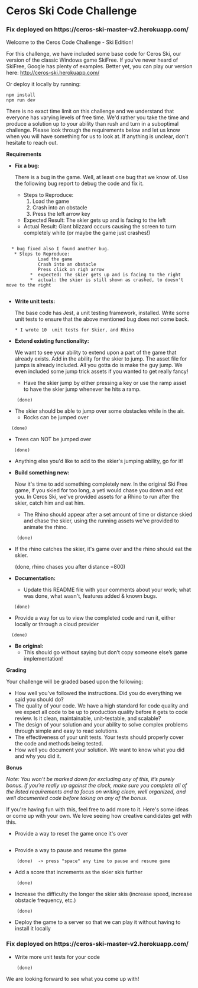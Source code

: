 # Ceros Ski Code Challenge 


<h3> Fix deployed on https://ceros-ski-master-v2.herokuapp.com/</h3>


Welcome to the Ceros Code Challenge - Ski Edition!

For this challenge, we have included some base code for Ceros Ski, our version of the classic Windows game SkiFree. If
you've never heard of SkiFree, Google has plenty of examples. Better yet, you can play our version here: 
http://ceros-ski.herokuapp.com/  

Or deploy it locally by running:
```
npm install
npm run dev
```

There is no exact time limit on this challenge and we understand that everyone has varying levels of free time. We'd 
rather you take the time and produce a solution up to your ability than rush and turn in a suboptimal challenge. Please 
look through the requirements below and let us know when you will have something for us to look at. If anything is 
unclear, don't hesitate to reach out.

**Requirements**

* **Fix a bug:**

  There is a bug in the game. Well, at least one bug that we know of. Use the following bug report to debug the code
  and fix it.
  * Steps to Reproduce:
    1. Load the game
    1. Crash into an obstacle
    1. Press the left arrow key
  * Expected Result: The skier gets up and is facing to the left
  * Actual Result: Giant blizzard occurs causing the screen to turn completely white (or maybe the game just crashes!)
```

  * bug fixed also I found another bug.
   * Steps to Reproduce:  
            Load the game
            Crash into an obstacle
            Press click on righ arrow
         *  expected: The skier gets up and is facing to the right
         *  actual: the skier is still shown as crashed, to doesn't move to the right
    
  ```
* **Write unit tests:**

  The base code has Jest, a unit testing framework, installed. Write some unit tests to ensure that the above mentioned
  bug does not come back.
  
      * I wrote 10  unit tests for Skier, and Rhino

* **Extend existing functionality:**

  We want to see your ability to extend upon a part of the game that already exists. Add in the ability for the skier to 
  jump. The asset file for jumps is already included. All you gotta do is make the guy jump. We even included some jump 
  trick assets if you wanted to get really fancy!
  * Have the skier jump by either pressing a key or use the ramp asset to have the skier jump whenever he hits a ramp.  
```
    (done)
```    
  * The skier should be able to jump over some obstacles while in the air. 
    * Rocks can be jumped over 
  ```
    (done)
``` 
* Trees can NOT be jumped over
 ```
    (done)
```

  * Anything else you'd like to add to the skier's jumping ability, go for it!
   
* **Build something new:**

  Now it's time to add something completely new. In the original Ski Free game, if you skied for too long, 
  a yeti would chase you down and eat you. In Ceros Ski, we've provided assets for a Rhino to run after the skier, 
  catch him and eat him.
  * The Rhino should appear after a set amount of time or distance skied and chase the skier, using the running assets
    we've provided to animate the rhino.

```
    (done)
```
  * If the rhino catches the skier, it's game over and the rhino should eat the skier. 

    (done, rhino chases you after distance =800)


* **Documentation:**

  * Update this README file with your comments about your work; what was done, what wasn't, features added & known bugs.


 ```
    (done)
```

  * Provide a way for us to view the completed code and run it, either locally or through a cloud provider
  ```
    (done)
```

* **Be original:**  
  * This should go without saying but don’t copy someone else’s game implementation!

**Grading** 

Your challenge will be graded based upon the following:

* How well you've followed the instructions. Did you do everything we said you should do?
* The quality of your code. We have a high standard for code quality and we expect all code to be up to production 
  quality before it gets to code review. Is it clean, maintainable, unit-testable, and scalable?
* The design of your solution and your ability to solve complex problems through simple and easy to read solutions.
* The effectiveness of your unit tests. Your tests should properly cover the code and methods being tested.
* How well you document your solution. We want to know what you did and why you did it.

**Bonus**

*Note: You won’t be marked down for excluding any of this, it’s purely bonus.  If you’re really up against the clock, 
make sure you complete all of the listed requirements and to focus on writing clean, well organized, and well documented 
code before taking on any of the bonus.*

If you're having fun with this, feel free to add more to it. Here's some ideas or come up with your own. We love seeing 
how creative candidates get with this.
 
* Provide a way to reset the game once it's over  
   ``` (done)  -> after the game is over press arrow down key, to reset
   ```
* Provide a way to pause and resume the game
```
    (done)  -> press "space" any time to pause and resume game
 ```

* Add a score that increments as the skier skis further
```
    (done)
```

* Increase the difficulty the longer the skier skis (increase speed, increase obstacle frequency, etc.)

```
    (done)
```

* Deploy the game to a server so that we can play it without having to install it locally

<h3> Fix deployed on https://ceros-ski-master-v2.herokuapp.com/</h3>

* Write more unit tests for your code
```
    (done)
```
We are looking forward to see what you come up with!
